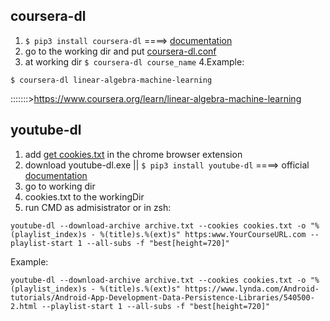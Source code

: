 
## coursera-dl
1. ```$ pip3 install coursera-dl```  ====> [documentation](https://github.com/coursera-dl/coursera-dl#coursera-downloader)
2. go to the working dir and put [coursera-dl.conf](https://github.com/us-upal/download/blob/main/coursera-dl.conf)
3. at working dir ```$ coursera-dl course_name```
4.Example:

```commandline
$ coursera-dl linear-algebra-machine-learning
```
:::::::>https://www.coursera.org/learn/linear-algebra-machine-learning

                               

## youtube-dl
1. add  [get cookies.txt](https://chrome.google.com/webstore/detail/get-cookiestxt/bgaddhkoddajcdgocldbbfleckgcbcid?hl=en) in the chrome browser extension
2. download youtube-dl.exe || ```$ pip3 install youtube-dl``` ====> official [documentation](https://github.com/ytdl-org/youtube-dl/blob/master/README.md#readme)
3. go to working dir
4. cookies.txt to the workingDir
5. run CMD as admisistrator or in zsh:
```commandline
youtube-dl --download-archive archive.txt --cookies cookies.txt -o "%(playlist_index)s - %(title)s.%(ext)s" https:www.YourCourseURL.com --playlist-start 1 --all-subs -f "best[height=720]"
```

Example:
```commandline
youtube-dl --download-archive archive.txt --cookies cookies.txt -o "%(playlist_index)s - %(title)s.%(ext)s" https://www.lynda.com/Android-tutorials/Android-App-Development-Data-Persistence-Libraries/540500-2.html --playlist-start 1 --all-subs -f "best[height=720]"
```


